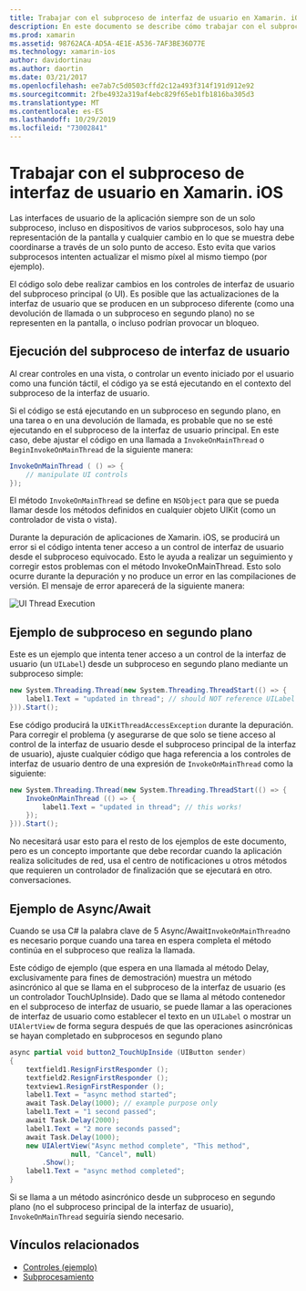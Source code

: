 ```yaml
---
title: Trabajar con el subproceso de interfaz de usuario en Xamarin. iOS
description: En este documento se describe cómo trabajar con el subproceso de interfaz de usuario en Xamarin. iOS. Describe la ejecución de subprocesos de interfaz de usuario, proporciona un ejemplo de subproceso en segundo plano y examina Async/Await.
ms.prod: xamarin
ms.assetid: 98762ACA-AD5A-4E1E-A536-7AF3BE36D77E
ms.technology: xamarin-ios
author: davidortinau
ms.author: daortin
ms.date: 03/21/2017
ms.openlocfilehash: ee7ab7c5d0503cffd2c12a493f314f191d912e92
ms.sourcegitcommit: 2fbe4932a319af4ebc829f65eb1fb1816ba305d3
ms.translationtype: MT
ms.contentlocale: es-ES
ms.lasthandoff: 10/29/2019
ms.locfileid: "73002841"
---
```

# <a name="working-with-the-ui-thread-in-xamarinios"></a>Trabajar con el subproceso de interfaz de usuario en Xamarin. iOS

Las interfaces de usuario de la aplicación siempre son de un solo subproceso, incluso en dispositivos de varios subprocesos, solo hay una representación de la pantalla y cualquier cambio en lo que se muestra debe coordinarse a través de un solo punto de acceso. Esto evita que varios subprocesos intenten actualizar el mismo píxel al mismo tiempo (por ejemplo).

El código solo debe realizar cambios en los controles de interfaz de usuario del subproceso principal (o UI). Es posible que las actualizaciones de la interfaz de usuario que se producen en un subproceso diferente (como una devolución de llamada o un subproceso en segundo plano) no se representen en la pantalla, o incluso podrían provocar un bloqueo.

## <a name="ui-thread-execution"></a>Ejecución del subproceso de interfaz de usuario

Al crear controles en una vista, o controlar un evento iniciado por el usuario como una función táctil, el código ya se está ejecutando en el contexto del subproceso de la interfaz de usuario.

Si el código se está ejecutando en un subproceso en segundo plano, en una tarea o en una devolución de llamada, es probable que no se esté ejecutando en el subproceso de la interfaz de usuario principal. En este caso, debe ajustar el código en una llamada a `InvokeOnMainThread` o `BeginInvokeOnMainThread` de la siguiente manera:

```csharp
InvokeOnMainThread ( () => {
    // manipulate UI controls
});
```

El método `InvokeOnMainThread` se define en `NSObject` para que se pueda llamar desde los métodos definidos en cualquier objeto UIKit (como un controlador de vista o vista).

Durante la depuración de aplicaciones de Xamarin. iOS, se producirá un error si el código intenta tener acceso a un control de interfaz de usuario desde el subproceso equivocado. Esto le ayuda a realizar un seguimiento y corregir estos problemas con el método InvokeOnMainThread. Esto solo ocurre durante la depuración y no produce un error en las compilaciones de versión. El mensaje de error aparecerá de la siguiente manera:

 ![](ui-thread-images/image10.png "UI Thread Execution")

 <a name="Background_Thread_Example" />

## <a name="background-thread-example"></a>Ejemplo de subproceso en segundo plano

Este es un ejemplo que intenta tener acceso a un control de la interfaz de usuario (un `UILabel`) desde un subproceso en segundo plano mediante un subproceso simple:

```csharp
new System.Threading.Thread(new System.Threading.ThreadStart(() => {
    label1.Text = "updated in thread"; // should NOT reference UILabel on background thread!
})).Start();
```

Ese código producirá la `UIKitThreadAccessException` durante la depuración. Para corregir el problema (y asegurarse de que solo se tiene acceso al control de la interfaz de usuario desde el subproceso principal de la interfaz de usuario), ajuste cualquier código que haga referencia a los controles de interfaz de usuario dentro de una expresión de `InvokeOnMainThread` como la siguiente:

```csharp
new System.Threading.Thread(new System.Threading.ThreadStart(() => {
    InvokeOnMainThread (() => {
        label1.Text = "updated in thread"; // this works!
    });
})).Start();
```

No necesitará usar esto para el resto de los ejemplos de este documento, pero es un concepto importante que debe recordar cuando la aplicación realiza solicitudes de red, usa el centro de notificaciones u otros métodos que requieren un controlador de finalización que se ejecutará en otro. conversaciones.

 <a name="Async_Await_Example" />

## <a name="asyncawait-example"></a>Ejemplo de Async/Await

Cuando se usa C# la palabra clave de 5 Async/Await`InvokeOnMainThread`no es necesario porque cuando una tarea en espera completa el método continúa en el subproceso que realiza la llamada.

Este código de ejemplo (que espera en una llamada al método Delay, exclusivamente para fines de demostración) muestra un método asincrónico al que se llama en el subproceso de la interfaz de usuario (es un controlador TouchUpInside). Dado que se llama al método contenedor en el subproceso de interfaz de usuario, se puede llamar a las operaciones de interfaz de usuario como establecer el texto en un `UILabel` o mostrar un `UIAlertView` de forma segura después de que las operaciones asincrónicas se hayan completado en subprocesos en segundo plano

```csharp
async partial void button2_TouchUpInside (UIButton sender)
{
    textfield1.ResignFirstResponder ();
    textfield2.ResignFirstResponder ();
    textview1.ResignFirstResponder ();
    label1.Text = "async method started";
    await Task.Delay(1000); // example purpose only
    label1.Text = "1 second passed";
    await Task.Delay(2000);
    label1.Text = "2 more seconds passed";
    await Task.Delay(1000);
    new UIAlertView("Async method complete", "This method", 
               null, "Cancel", null)
        .Show();
    label1.Text = "async method completed";
}
```

Si se llama a un método asincrónico desde un subproceso en segundo plano (no el subproceso principal de la interfaz de usuario), `InvokeOnMainThread` seguiría siendo necesario.

## <a name="related-links"></a>Vínculos relacionados

- [Controles (ejemplo)](https://docs.microsoft.com/samples/xamarin/ios-samples/controls)
- [Subprocesamiento](~/ios/app-fundamentals/threading.md)
